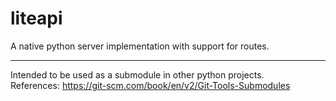 # liteapi
A native python server implementation with support for routes.

---
Intended to be used as a submodule in other python projects.  
References: https://git-scm.com/book/en/v2/Git-Tools-Submodules